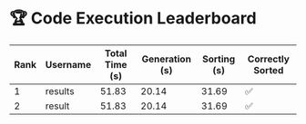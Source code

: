 # 🏆 Code Execution Leaderboard

Rank | Username | Total Time (s) | Generation (s) | Sorting (s) | Correctly Sorted
-----|----------|----------------|----------------|-------------|-----------------
1 | results | 51.83 | 20.14 | 31.69 | ✅
2 | result | 51.83 | 20.14 | 31.69 | ✅
